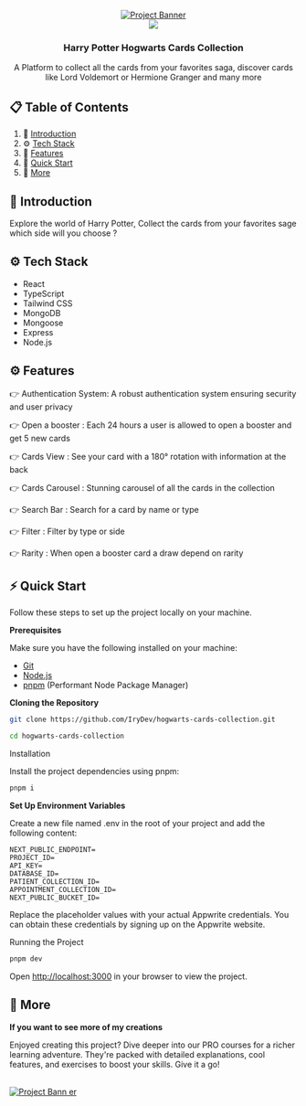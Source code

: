 <div align="center">
  <br />
    <a href="https://hogwarts-cards-collection.vercel.app/" target="_blank">
      <img src="https://github.com/user-attachments/assets/2b0c4f8b-5d2b-4797-a9b7-577ae053c54b" alt="Project Banner">
    </a>
  
  <br />

<img src="https://skills-icons.vercel.app/api/icons?i=react,ts,tailwind,motion,node,express,mongodb" />

  <h3 align="center">Harry Potter Hogwarts Cards Collection</h3>

   <div align="center">
        A Platform to collect all the cards from your favorites saga, discover cards like Lord Voldemort or Hermione Granger and many more
    </div>
</div>

## 📋 <a name="table">Table of Contents</a>

1. 🤖 [Introduction](#introduction)
2. ⚙️ [Tech Stack](#tech-stack)
3. 🔋 [Features](#features)
4. 🤸 [Quick Start](#quick-start)
5. 🚀 [More](#more)

## 🤖 <a name="introduction">Introduction</a>

Explore the world of Harry Potter, Collect the cards from your favorites sage which side will you choose ?

## ⚙️ <a name="tech-stack">Tech Stack</a>

- React
- TypeScript
- Tailwind CSS
- MongoDB
- Mongoose
- Express
- Node.js

## ⚙️ <a name="features">Features</a>

👉 Authentication System: A robust authentication system ensuring security and user privacy

👉 Open a booster : Each 24 hours a user is allowed to open a booster and get 5 new cards

👉 Cards View : See your card with a 180° rotation with information at the back

👉 Cards Carousel : Stunning carousel of all the cards in the collection

👉 Search Bar : Search for a card by name or type

👉 Filter : Filter by type or side

👉 Rarity : When open a booster card a draw depend on rarity



## ⚡ Quick Start

Follow these steps to set up the project locally on your machine.

**Prerequisites**

Make sure you have the following installed on your machine:

- [Git](https://git-scm.com/)
- [Node.js](https://nodejs.org/en)
- [pnpm](https://pnpm.io/) (Performant Node Package Manager)

**Cloning the Repository**

```bash
git clone https://github.com/IryDev/hogwarts-cards-collection.git

cd hogwarts-cards-collection
```

Installation

Install the project dependencies using pnpm:

```bash
pnpm i
```

**Set Up Environment Variables**

Create a new file named .env in the root of your project and add the following content:

```
NEXT_PUBLIC_ENDPOINT=
PROJECT_ID=
API_KEY=
DATABASE_ID=
PATIENT_COLLECTION_ID=
APPOINTMENT_COLLECTION_ID=
NEXT_PUBLIC_BUCKET_ID=
```

Replace the placeholder values with your actual Appwrite credentials. You can obtain these credentials by signing up on the Appwrite website.

Running the Project

```bash
pnpm dev
```

Open [http://localhost:3000](http://localhost:3000) in your browser to view the project.

## <a name="more">🚀 More </a>
**If you want to see more of my creations**

Enjoyed creating this project? Dive deeper into our PRO courses for a richer learning adventure. They're packed with detailed explanations, cool features, and exercises to boost your skills. Give it a go!

<br />
    <a href="https://rey-kosso.com/" target="_blank">
      <img src="https://github.com/user-attachments/assets/e73daceb-27ac-49cd-ad81-c6ea53d53f15" alt="Project Bann  er">
    </a>
<br />